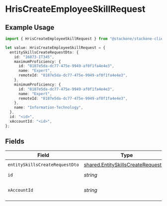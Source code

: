 # HrisCreateEmployeeSkillRequest

## Example Usage

```typescript
import { HrisCreateEmployeeSkillRequest } from "@stackone/stackone-client-ts/sdk/models/operations";

let value: HrisCreateEmployeeSkillRequest = {
  entitySkillsCreateRequestDto: {
    id: "16873-IT345",
    maximumProficiency: {
      id: "8187e5da-dc77-475e-9949-af0f1fa4e4e3",
      name: "Expert",
      remoteId: "8187e5da-dc77-475e-9949-af0f1fa4e4e3",
    },
    minimumProficiency: {
      id: "8187e5da-dc77-475e-9949-af0f1fa4e4e3",
      name: "Expert",
      remoteId: "8187e5da-dc77-475e-9949-af0f1fa4e4e3",
    },
    name: "Information-Technology",
  },
  id: "<id>",
  xAccountId: "<id>",
};
```

## Fields

| Field                                                                                             | Type                                                                                              | Required                                                                                          | Description                                                                                       |
| ------------------------------------------------------------------------------------------------- | ------------------------------------------------------------------------------------------------- | ------------------------------------------------------------------------------------------------- | ------------------------------------------------------------------------------------------------- |
| `entitySkillsCreateRequestDto`                                                                    | [shared.EntitySkillsCreateRequestDto](../../../sdk/models/shared/entityskillscreaterequestdto.md) | :heavy_check_mark:                                                                                | N/A                                                                                               |
| `id`                                                                                              | *string*                                                                                          | :heavy_check_mark:                                                                                | N/A                                                                                               |
| `xAccountId`                                                                                      | *string*                                                                                          | :heavy_check_mark:                                                                                | The account identifier                                                                            |